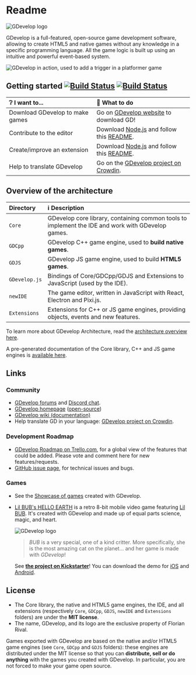 # Readme

![GDevelop logo](https://raw.githubusercontent.com/4ian/GDevelop/master/Core/docs/images/gdlogo.png)

GDevelop is a full-featured, open-source game development software, allowing to create HTML5 and native games without any knowledge in a specific programming language. All the game logic is built up using an intuitive and powerful event-based system.

![GDevelop in action, used to add a trigger in a platformer game](https://raw.githubusercontent.com/4ian/GDevelop/master/Core/docs/images/demo.gif)

## Getting started [![Build Status](https://semaphoreci.com/api/v1/4ian/gd/branches/master/badge.svg)](https://semaphoreci.com/4ian/gd) [![Build Status](https://travis-ci.org/4ian/GDevelop.svg?branch=master)](https://travis-ci.org/4ian/GDevelop)

| ❔ I want to... | 🚀 What to do |
| :--- | :--- |
| Download GDevelop to make games | Go on [GDevelop website](https://gdevelop-app.com) to download GD! |
| Contribute to the editor | Download [Node.js](https://nodejs.org) and follow this [README](newide/). |
| Create/improve an extension | Download [Node.js](https://nodejs.org) and follow this [README](newide/readme-extensions.md). |
| Help to translate GDevelop | Go on the [GDevelop project on Crowdin](https://crowdin.com/project/gdevelop). |

## Overview of the architecture

| Directory | ℹ️ Description |
| :--- | :--- |
| `Core` | GDevelop core library, containing common tools to implement the IDE and work with GDevelop games. |
| `GDCpp` | GDevelop C++ game engine, used to **build native games**. |
| `GDJS` | GDevelop JS game engine, used to build **HTML5 games**. |
| `GDevelop.js` | Bindings of Core/GDCpp/GDJS and Extensions to JavaScript \(used by the IDE\). |
| `newIDE` | The game editor, written in JavaScript with React, Electron and Pixi.js. |
| `Extensions` | Extensions for C++ or JS game engines, providing objects, events and new features. |

To learn more about GDevelop Architecture, read the [architecture overview here](core/gdevelop-architecture-overview.md).

A pre-generated documentation of the Core library, C++ and JS game engines is [available here](https://docs.gdevelop-app.com).

## Links

### Community

* [GDevelop forums](https://forum.gdevelop-app.com) and [Discord chat](https://discord.gg/rjdYHvj).
* [GDevelop homepage](https://gdevelop-app.com) \([open-source](https://github.com/4ian/GDevelop-website)\)
* [GDevelop wiki \(documentation\)](http://wiki.compilgames.net)
* Help translate GD in your language: [GDevelop project on Crowdin](https://crowdin.com/project/gdevelop).

### Development Roadmap

* [GDevelop Roadmap on Trello.com](https://trello.com/b/qf0lM7k8/gdevelop-roadmap), for a global view of the features that could be added. Please vote and comment here for new features/requests.
* [GitHub issue page](https://github.com/4ian/GDevelop/issues), for technical issues and bugs.

### Games

* See the [Showcase of games](https://gdevelop-app.com/games-showcase) created with GDevelop.
* [Lil BUB's HELLO EARTH](http://lilbub.com/game) is a retro 8-bit mobile video game featuring [Lil BUB](http://lilbub.com). It's created with GDevelop and made up of equal parts science, magic, and heart.

  ![GDevelop logo](http://compilgames.net/assets/bub/screenshots-background.jpg)

  > _BUB_ is a very special, one of a kind critter. More specifically, she is the most amazing cat on the planet... and her game is made with _GDevelop_!

  See [**the project on Kickstarter**](http://lilbub.com/game)! You can download the demo for [iOS](https://itunes.apple.com/us/app/lil-bubs-hello-earth/id1123383033?mt=8) and [Android](https://play.google.com/store/apps/details?id=com.lilbub.game).

## License

* The Core library, the native and HTML5 game engines, the IDE, and all extensions \(respectively `Core`, `GDCpp`, `GDJS`, `newIDE` and `Extensions` folders\) are under the **MIT license**.
* The name, GDevelop, and its logo are the exclusive property of Florian Rival.

Games exported with GDevelop are based on the native and/or HTML5 game engines \(see `Core`, `GDCpp` and `GDJS` folders\): these engines are distributed under the MIT license so that you can **distribute, sell or do anything** with the games you created with GDevelop. In particular, you are not forced to make your game open source.

